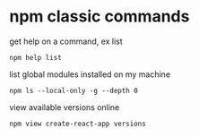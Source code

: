 # npm classic commands

get help on a command, ex list
```
npm help list
```

list global modules installed on my machine
```
npm ls --local-only -g --depth 0
```

view available versions online
```
npm view create-react-app versions
```


